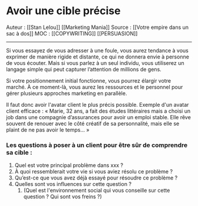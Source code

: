 # Avoir une cible précise
Auteur : [[Stan Lelou]] [[Marketing Mania]] 
Source : [[Votre empire dans un sac à dos]] 
MOC : [[COPYWRITING]] [[PERSUASION]]
***

Si vous essayez de vous adresser à une foule, vous aurez tendance à vous exprimer de manière rigide et distante, ce qui ne donnera envie à personne de vous écouter. Mais si vous parlez à un seul individu, vous utiliserez un langage simple qui peut capturer l’attention de millions de gens.

Si votre positionnement initial fonctionne, vous pourrez élargir votre marché. À ce moment-là, vous aurez les ressources et le personnel pour gérer plusieurs approches marketing en parallèle.

Il faut donc avoir l'avatar client le plus précis possible.
Exemple d'un avatar client efficace : « Marie, 32 ans, a fait des études littéraires mais a choisi un job dans une compagnie d’assurances pour avoir un emploi stable. Elle rêve souvent de renouer avec le côté créatif de sa personnalité, mais elle se plaint de ne pas avoir le temps… »

### Les questions à poser à un client pour être sûr de comprendre sa cible :
1. Quel est votre principal problème dans xxx ?
2. À quoi ressemblerait votre vie si vous aviez résolu ce problème ?
3. Qu’est-ce que vous avez déjà essayé pour résoudre ce problème ?
4. Quelles sont vos influences sur cette question ?
	1. (Quel est l'environnement social qui vous conseille sur cette question ? Qui sont vos freins ?)
